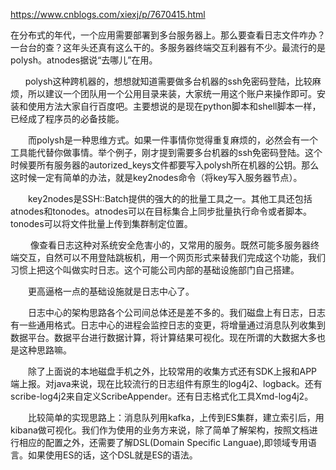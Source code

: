 https://www.cnblogs.com/xiexj/p/7670415.html

在分布式的年代，一个应用需要部署到多台服务器上。那么要查看日志文件咋办？一台台的查？这年头还真有这么干的。多服务器终端交互利器有不少。最流行的是polysh。atnodes据说“去哪儿”在用。

      polysh这种跨机器的，想想就知道需要做多台机器的ssh免密码登陆，比较麻烦，所以建议一个团队用一个公用目录来装，大家统一用这个账户来操作即可。安装和使用方法大家自行百度吧。主要想说的是现在python脚本和shell脚本一样，已经成了程序员的必备技能。

　　而polysh是一种思维方式。如果一件事情你觉得重复麻烦的，必然会有一个工具能代替你做事情。举个例子，刚才提到需要多台机器的ssh免密码登陆。这个时候要所有服务器的autorized_keys文件都要写入polysh所在机器的公钥。那么这时候一定有简单的办法，就是key2nodes命令（将key写入服务器节点）。

　　key2nodes是SSH::Batch提供的强大的的批量工具之一。其他工具还包括atnodes和tonodes。atnodes可以在目标集合上同步批量执行命令或者脚本。tonodes可以将文件批量上传到集群制定位置。

 　　像查看日志这种对系统安全危害小的，又常用的服务。既然可能多服务器终端交互，自然可以不用登陆跳板机，用一个网页形式来替我们完成这个功能，我们习惯上把这个叫做实时日志。这个可能公司内部的基础设施部门自己搭建。

　　更高逼格一点的基础设施就是日志中心了。

　　日志中心的架构思路各个公司间总体还是差不多的。我们磁盘上有日志，日志有一些通用格式。日志中心的进程会监控日志的变更，将增量通过消息队列收集到数据平台。数据平台进行数据计算，将计算结果可视化。现在所谓的大数据大多也是这种思路嘛。

　　除了上面说的本地磁盘手机之外，比较常用的收集方式还有SDK上报和APP端上报。对java来说，现在比较流行的日志组件有原生的log4j2、logback。还有scribe-log4j2来自定义ScribeAppender。还有日志格式化工具Xmd-log4j2。

　　比较简单的实现思路上：消息队列用kafka，上传到ES集群，建立索引后，用kibana做可视化。我们作为使用的业务方来说，除了简单了解架构，按照文档进行相应的配置之外，还需要了解DSL(Domain Specific Languae),即领域专用语言。如果使用ES的话，这个DSL就是ES的语法。
